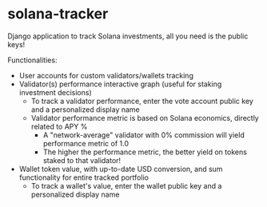 # solana-tracker
Django application to track Solana investments, all you need is the public keys!

Functionalities:
  - User accounts for custom validators/wallets tracking
  - Validator(s) performance interactive graph (useful for staking investment decisions)
    - To track a validator performance, enter the vote account public key and a personalized display name
    - Validator performance metric is based on Solana economics, directly related to APY %
      - A "network-average" validator with 0% commission will yield performance metric of 1.0
      - The higher the performance metric, the better yield on tokens staked to that validator!
  - Wallet token value, with up-to-date USD conversion, and sum functionality for entire tracked portfolio
    - To track a wallet's value, enter the wallet public key and a personalized display name
